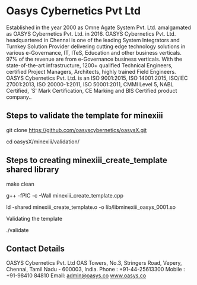  Oasys Cybernetics Pvt Ltd
===================
Established in the year 2000 as Omne Agate System Pvt. Ltd. amalgamated  as OASYS Cybernetics Pvt. Ltd. in 2016.
OASYS Cybernetics Pvt. Ltd. headquartered in Chennai is one of the leading System Integrators and Turnkey Solution Provider delivering cutting edge technology solutions in various  e-Governance, IT, ITeS, Education and other business verticals.
97% of the revenue are from e-Governance business verticals. With the state-of-the-art infrastructure, 1200+ qualified Technical Engineers, certified Project Managers, Architects, highly trained Field Engineers.
OASYS Cybernetics Pvt. Ltd. is an ISO 9001:2015, ISO 14001:2015, ISO/IEC 27001:2013, ISO 20000-1:2011, ISO 50001:2011, CMMI Level 5, NABL Certified, 'S' Mark Certification, CE Marking and BIS Certified product company..

Steps to validate the template for minexiii
-------------------------------------------
git clone https://github.com/oasyscybernetics/oasysX.git

cd oasysX/minexiii/validation/

Steps to creating minexiii_create_template shared library
---------------------------------------------------------
make clean

g++ -fPIC -c -Wall minexiii_create_template.cpp

ld -shared minexiii_create_template.o -o lib/libminexiii_oasys_0001.so

Validating the template

./validate


Contact Details
---------------
OASYS Cybernetics Pvt. Ltd
OAS Towers, No.3, Stringers Road, Vepery, Chennai,
Tamil Nadu - 600003, India.
Phone : +91-44-25613300 
Mobile : +91-98410 84810
Email: admin@oasys.co
www.oasys.co

